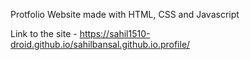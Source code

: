 Protfolio Website made with HTML, CSS and Javascript

Link to the site - https://sahil1510-droid.github.io/sahilbansal.github.io.profile/
